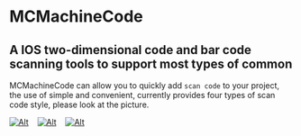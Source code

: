 # MCMachineCode

## A IOS two-dimensional code and bar code scanning tools to support most types of common

MCMachineCode can allow you to quickly add `scan code` to your project, the use of simple and convenient, currently provides four types of scan code style, please look at the picture.

[![Alt][screenshot1_thumb]][screenshot1]    [![Alt][screenshot2_thumb]][screenshot2]    [![Alt][screenshot3_thumb]][screenshot3]    

[screenshot1_thumb]: https://raw.github.com/agelessman/MCMachineCode/master/Screenshots/Photo_0527_1a.jpg
[screenshot1]: https://raw.github.com/agelessman/MCMachineCode/master/Screenshots/Photo_0527_1a.jpg
[screenshot2_thumb]: https://raw.github.com/agelessman/MCMachineCode/master/Screenshots/Photo_0527_2a.jpg
[screenshot2]: https://raw.github.com/agelessman/MCMachineCode/master/Screenshots/Photo_0527_2a.jpg
[screenshot3_thumb]: https://raw.github.com/agelessman/MCMachineCode/master/Screenshots/Photo_0527_3a.jpg
[screenshot3]: https://raw.github.com/agelessman/MCMachineCode/master/Screenshots/Photo_0527_3a.jpg
